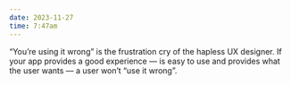 ```yaml
---
date: 2023-11-27
time: 7:47am
---
```

“You’re using it wrong” is the frustration cry of the hapless UX designer. If your app provides a good experience — is easy to use and provides what the user wants — a user won’t “use it wrong”.